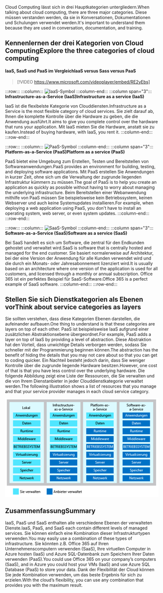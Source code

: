 <span data-ttu-id="9d8dc-101">Cloud Computing lässt sich in drei Hauptkategorien untergliedern.</span><span class="sxs-lookup"><span data-stu-id="9d8dc-101">When talking about cloud computing, there are three major categories.</span></span> <span data-ttu-id="9d8dc-102">Diese müssen verstanden werden, da sie in Konversationen, Dokumentationen und Schulungen verwendet werden.</span><span class="sxs-lookup"><span data-stu-id="9d8dc-102">It's important to understand them because they are used in conversation, documentation, and training.</span></span>

## <a name="explore-the-three-categories-of-cloud-computing"></a><span data-ttu-id="9d8dc-103">Kennenlernen der drei Kategorien von Cloud Computing</span><span class="sxs-lookup"><span data-stu-id="9d8dc-103">Explore the three categories of cloud computing</span></span>

#### <a name="iaas-versus-sass-versus-paas"></a><span data-ttu-id="9d8dc-104">IaaS, SaaS und PaaS im Vergleich</span><span class="sxs-lookup"><span data-stu-id="9d8dc-104">IaaS versus Sass versus PaaS</span></span>

> [!VIDEO https://www.microsoft.com/videoplayer/embed/RE2yEbs]

:::row:::
  :::column:::
    ![IaaS-Symbol](../media/5-iaas.png)
  :::column-end:::
  :::column span="3":::
<span data-ttu-id="9d8dc-106">**Infrastructure-as-a-Service (IaaS)**</span><span class="sxs-lookup"><span data-stu-id="9d8dc-106">**Infrastructure as a service (IaaS)**</span></span>

<span data-ttu-id="9d8dc-107">IaaS ist die flexibelste Kategorie von Clouddiensten.</span><span class="sxs-lookup"><span data-stu-id="9d8dc-107">Infrastructure as a Service is the most flexible category of cloud services.</span></span> <span data-ttu-id="9d8dc-108">Sie zielt darauf ab, Ihnen die komplette Kontrolle über die Hardware zu geben, die die Anwendung ausführt.</span><span class="sxs-lookup"><span data-stu-id="9d8dc-108">It aims to give you complete control over the hardware that runs your application.</span></span> <span data-ttu-id="9d8dc-109">Mit IaaS mieten Sie die Hardware, anstatt sie zu kaufen.</span><span class="sxs-lookup"><span data-stu-id="9d8dc-109">Instead of buying hardware, with IaaS, you rent it.</span></span>
  :::column-end:::
:::row-end:::

:::row:::
  :::column:::
    ![PaaS-Symbol](../media/5-paas.png)
  :::column-end:::
  :::column span="3":::
<span data-ttu-id="9d8dc-111">**Platform-as-a-Service (PaaS)**</span><span class="sxs-lookup"><span data-stu-id="9d8dc-111">**Platform as a service (PaaS)**</span></span>

<span data-ttu-id="9d8dc-112">PaaS bietet eine Umgebung zum Erstellen, Testen und Bereitstellen von Softwareanwendungen.</span><span class="sxs-lookup"><span data-stu-id="9d8dc-112">PaaS provides an environment for building, testing, and deploying software applications.</span></span> <span data-ttu-id="9d8dc-113">Mit PaaS erstellen Sie Anwendungen in kurzer Zeit, ohne sich um die Verwaltung der zugrunde liegenden Infrastruktur kümmern zu müssen.</span><span class="sxs-lookup"><span data-stu-id="9d8dc-113">The goal of PaaS is to help you create an application as quickly as possible without having to worry about managing the underlying infrastructure.</span></span> <span data-ttu-id="9d8dc-114">Beim Bereitstellen einer Webanwendung mithilfe von PaaS müssen Sie beispielsweise kein Betriebssystem, keinen Webserver und auch keine Systemupdates installieren.</span><span class="sxs-lookup"><span data-stu-id="9d8dc-114">For example, when deploying a web application using PaaS, you don't have to install an operating system, web server, or even system updates.</span></span>
  :::column-end:::
:::row-end:::

:::row:::
  :::column:::
    ![SaaS-Symbol](../media/5-saas.png)
  :::column-end:::
  :::column span="3":::
<span data-ttu-id="9d8dc-116">**Software-as-a-Service (SaaS)**</span><span class="sxs-lookup"><span data-stu-id="9d8dc-116">**Software as a service (SaaS)**</span></span>

<span data-ttu-id="9d8dc-117">Bei SaaS handelt es sich um Software, die zentral für den Endkunden gehostet und verwaltet wird.</span><span class="sxs-lookup"><span data-stu-id="9d8dc-117">SaaS is software that is centrally hosted and managed for the end customer.</span></span> <span data-ttu-id="9d8dc-118">Sie basiert normalerweise auf Architektur, bei der eine Version der Anwendung für alle Kunden verwendet wird und die durch ein Monats- oder Jahresabonnement lizenziert wird.</span><span class="sxs-lookup"><span data-stu-id="9d8dc-118">It is usually based on an architecture where one version of the application is used for all customers, and licensed through a monthly or annual subscription.</span></span> <span data-ttu-id="9d8dc-119">Office 365 ist ein perfektes Beispiel für SaaS-Software.</span><span class="sxs-lookup"><span data-stu-id="9d8dc-119">Office 365 is a perfect example of SaaS software.</span></span>
  :::column-end:::
:::row-end:::

## <a name="think-about-service-categories-as-layers"></a><span data-ttu-id="9d8dc-120">Stellen Sie sich Dienstkategorien als Ebenen vor</span><span class="sxs-lookup"><span data-stu-id="9d8dc-120">Think about service categories as layers</span></span>

<span data-ttu-id="9d8dc-121">Sie sollten verstehen, dass diese Kategorien Ebenen darstellen, die aufeinander aufbauen.</span><span class="sxs-lookup"><span data-stu-id="9d8dc-121">One thing to understand is that these categories are layers on top of each other.</span></span> <span data-ttu-id="9d8dc-122">PaaS ist beispielsweise IaaS aufgrund einer zusätzlichen Abstraktionsebene übergeordnet.</span><span class="sxs-lookup"><span data-stu-id="9d8dc-122">For example, PaaS adds a layer on top of IaaS by providing a level of abstraction.</span></span> <span data-ttu-id="9d8dc-123">Diese Abstraktion hat den Vorteil, dass unwichtige Details verborgen werden, sodass Sie schneller mit der Programmierung beginnen können.</span><span class="sxs-lookup"><span data-stu-id="9d8dc-123">The abstraction has the benefit of hiding the details that you may not care about so that you can get to coding quicker.</span></span> <span data-ttu-id="9d8dc-124">Ein Nachteil besteht jedoch darin, dass Sie weniger Kontrolle über die zugrunde liegende Hardware besitzen.</span><span class="sxs-lookup"><span data-stu-id="9d8dc-124">However, one cost of that is that you have less control over the underlying hardware.</span></span> <span data-ttu-id="9d8dc-125">Die folgende Abbildung zeigt eine Liste der Ressourcen, die Sie verwalten und die von Ihrem Dienstanbieter in jeder Clouddienstkategorie verwaltet werden.</span><span class="sxs-lookup"><span data-stu-id="9d8dc-125">The following illustration shows a list of resources that you manage and that your service provider manages in each cloud service category.</span></span>

![Eine Abbildung zeigt die Abstraktionsebene in jeder Clouddienstkategorie.](../media/5-layer-diagram.png)

## <a name="summary"></a><span data-ttu-id="9d8dc-127">Zusammenfassung</span><span class="sxs-lookup"><span data-stu-id="9d8dc-127">Summary</span></span>

<span data-ttu-id="9d8dc-128">IaaS, PaaS und SaaS enthalten alle verschiedene Ebenen der verwalteten Dienste.</span><span class="sxs-lookup"><span data-stu-id="9d8dc-128">IaaS, PaaS, and SaaS each contain different levels of managed services.</span></span> <span data-ttu-id="9d8dc-129">Sie können einfach eine Kombination dieser Infrastrukturtypen verwenden.</span><span class="sxs-lookup"><span data-stu-id="9d8dc-129">You may easily use a combination of these types of infrastructure.</span></span> <span data-ttu-id="9d8dc-130">Sie könnten z.B. Office 365 auf Ihren Unternehmenscomputern verwenden (SaaS), Ihre virtuellen Computer in Azure hosten (IaaS) und Azure SQL-Datenbank zum Speichern Ihrer Daten verwenden (PaaS).</span><span class="sxs-lookup"><span data-stu-id="9d8dc-130">You could use Office 365 on your company’s computers (SaaS), and in Azure you could host your VMs (IaaS) and use Azure SQL Database (PaaS) to store your data.</span></span> <span data-ttu-id="9d8dc-131">Dank der Flexibilität der Cloud können Sie jede Kombination verwenden, um das beste Ergebnis für sich zu erzielen.</span><span class="sxs-lookup"><span data-stu-id="9d8dc-131">With the cloud’s flexibility, you can use any combination that provides you with the maximum result.</span></span>
